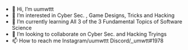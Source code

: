 - 👋 Hi, I’m uumwttt
- 👀 I’m interested in Cyber Sec. , Game Designs, Tricks and Hacking
- 🌱 I’m currently learning All 3 of the 3 Fundamental Topics of Software Science
- 💞️ I’m looking to collaborate on Cyber Sec. and Hacking Tryings
- 📫 How to reach me Instagram/uumwttt Discord/,,umwtt#1978

<!---
uumwttt/uumwttt is a ✨ special ✨ repository because its `README.md` (this file) appears on your GitHub profile.
You can click the Preview link to take a look at your changes.
--->
